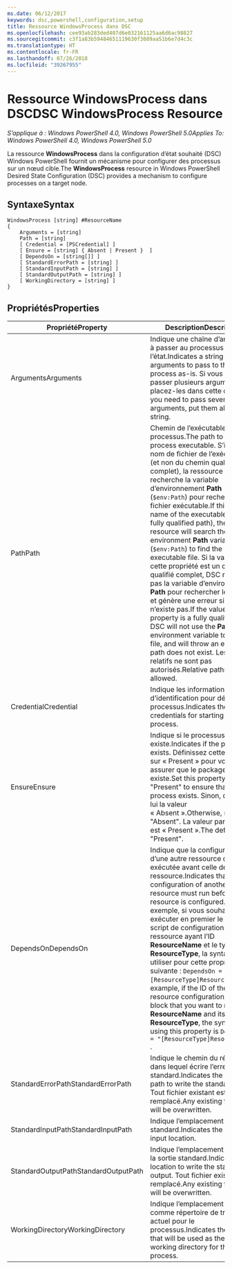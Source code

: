 ```yaml
---
ms.date: 06/12/2017
keywords: dsc,powershell,configuration,setup
title: Ressource WindowsProcess dans DSC
ms.openlocfilehash: cee93ab283ded407d6e032161125aa6d6ac98827
ms.sourcegitcommit: c3f1a83b59484651119630f3089aa51b6e7d4c3c
ms.translationtype: HT
ms.contentlocale: fr-FR
ms.lasthandoff: 07/26/2018
ms.locfileid: "39267955"
---
```

# <a name="dsc-windowsprocess-resource"></a><span data-ttu-id="ceb6e-103">Ressource WindowsProcess dans DSC</span><span class="sxs-lookup"><span data-stu-id="ceb6e-103">DSC WindowsProcess Resource</span></span>

<span data-ttu-id="ceb6e-104">_S’applique à : Windows PowerShell 4.0, Windows PowerShell 5.0_</span><span class="sxs-lookup"><span data-stu-id="ceb6e-104">_Applies To: Windows PowerShell 4.0, Windows PowerShell 5.0_</span></span>

<span data-ttu-id="ceb6e-105">La ressource **WindowsProcess** dans la configuration d’état souhaité (DSC) Windows PowerShell fournit un mécanisme pour configurer des processus sur un nœud cible.</span><span class="sxs-lookup"><span data-stu-id="ceb6e-105">The **WindowsProcess** resource in Windows PowerShell Desired State Configuration (DSC) provides a mechanism to configure processes on a target node.</span></span>

## <a name="syntax"></a><span data-ttu-id="ceb6e-106">Syntaxe</span><span class="sxs-lookup"><span data-stu-id="ceb6e-106">Syntax</span></span>

```
WindowsProcess [string] #ResourceName
{
    Arguments = [string]
    Path = [string]
    [ Credential = [PSCredential] ]
    [ Ensure = [string] { Absent | Present }  ]
    [ DependsOn = [string[]] ]
    [ StandardErrorPath = [string] ]
    [ StandardInputPath = [string] ]
    [ StandardOutputPath = [string] ]
    [ WorkingDirectory = [string] ]
}
```

## <a name="properties"></a><span data-ttu-id="ceb6e-107">Propriétés</span><span class="sxs-lookup"><span data-stu-id="ceb6e-107">Properties</span></span>

| <span data-ttu-id="ceb6e-108">Propriété</span><span class="sxs-lookup"><span data-stu-id="ceb6e-108">Property</span></span> | <span data-ttu-id="ceb6e-109">Description</span><span class="sxs-lookup"><span data-stu-id="ceb6e-109">Description</span></span> |
| --- | --- |
| <span data-ttu-id="ceb6e-110">Arguments</span><span class="sxs-lookup"><span data-stu-id="ceb6e-110">Arguments</span></span>| <span data-ttu-id="ceb6e-111">Indique une chaîne d’arguments à passer au processus en l’état.</span><span class="sxs-lookup"><span data-stu-id="ceb6e-111">Indicates a string of arguments to pass to the process as-is.</span></span> <span data-ttu-id="ceb6e-112">Si vous devez passer plusieurs arguments, placez-les dans cette chaîne.</span><span class="sxs-lookup"><span data-stu-id="ceb6e-112">If you need to pass several arguments, put them all in this string.</span></span>|
| <span data-ttu-id="ceb6e-113">Path</span><span class="sxs-lookup"><span data-stu-id="ceb6e-113">Path</span></span>| <span data-ttu-id="ceb6e-114">Chemin de l’exécutable du processus.</span><span class="sxs-lookup"><span data-stu-id="ceb6e-114">The path to the process executable.</span></span> <span data-ttu-id="ceb6e-115">S’il s’agit du nom de fichier de l’exécutable (et non du chemin qualifié complet), la ressource DSC recherche la variable d’environnement **Path** (`$env:Path`) pour rechercher le fichier exécutable.</span><span class="sxs-lookup"><span data-stu-id="ceb6e-115">If this the file name of the executable (not the fully qualified path), the DSC resource will search the environment **Path** variable (`$env:Path`) to find the executable file.</span></span> <span data-ttu-id="ceb6e-116">Si la valeur de cette propriété est un chemin qualifié complet, DSC n’utilise pas la variable d’environnement **Path** pour rechercher le fichier et génère une erreur si le chemin n’existe pas.</span><span class="sxs-lookup"><span data-stu-id="ceb6e-116">If the value of this property is a fully qualified path, DSC will not use the **Path** environment variable to find the file, and will throw an error if the path does not exist.</span></span> <span data-ttu-id="ceb6e-117">Les chemins relatifs ne sont pas autorisés.</span><span class="sxs-lookup"><span data-stu-id="ceb6e-117">Relative paths are not allowed.</span></span>|
| <span data-ttu-id="ceb6e-118">Credential</span><span class="sxs-lookup"><span data-stu-id="ceb6e-118">Credential</span></span>| <span data-ttu-id="ceb6e-119">Indique les informations d’identification pour démarrer le processus.</span><span class="sxs-lookup"><span data-stu-id="ceb6e-119">Indicates the credentials for starting the process.</span></span>|
| <span data-ttu-id="ceb6e-120">Ensure</span><span class="sxs-lookup"><span data-stu-id="ceb6e-120">Ensure</span></span>| <span data-ttu-id="ceb6e-121">Indique si le processus existe.</span><span class="sxs-lookup"><span data-stu-id="ceb6e-121">Indicates if the process exists.</span></span> <span data-ttu-id="ceb6e-122">Définissez cette propriété sur « Present » pour vous assurer que le package existe.</span><span class="sxs-lookup"><span data-stu-id="ceb6e-122">Set this property to "Present" to ensure that the process exists.</span></span> <span data-ttu-id="ceb6e-123">Sinon, donnez-lui la valeur « Absent ».</span><span class="sxs-lookup"><span data-stu-id="ceb6e-123">Otherwise, set it to "Absent".</span></span> <span data-ttu-id="ceb6e-124">La valeur par défaut est « Present ».</span><span class="sxs-lookup"><span data-stu-id="ceb6e-124">The default is "Present".</span></span>|
| <span data-ttu-id="ceb6e-125">DependsOn</span><span class="sxs-lookup"><span data-stu-id="ceb6e-125">DependsOn</span></span> | <span data-ttu-id="ceb6e-126">Indique que la configuration d’une autre ressource doit être exécutée avant celle de cette ressource.</span><span class="sxs-lookup"><span data-stu-id="ceb6e-126">Indicates that the configuration of another resource must run before this resource is configured.</span></span> <span data-ttu-id="ceb6e-127">Par exemple, si vous souhaitez exécuter en premier le bloc de script de configuration de ressource ayant l’ID **ResourceName** et le type **ResourceType**, la syntaxe à utiliser pour cette propriété est la suivante : `DependsOn = "[ResourceType]ResourceName"`.</span><span class="sxs-lookup"><span data-stu-id="ceb6e-127">For example, if the ID of the resource configuration script block that you want to run first is **ResourceName** and its type is **ResourceType**, the syntax for using this property is `DependsOn = "[ResourceType]ResourceName"` .</span></span>|
| <span data-ttu-id="ceb6e-128">StandardErrorPath</span><span class="sxs-lookup"><span data-stu-id="ceb6e-128">StandardErrorPath</span></span>| <span data-ttu-id="ceb6e-129">Indique le chemin du répertoire dans lequel écrire l’erreur standard.</span><span class="sxs-lookup"><span data-stu-id="ceb6e-129">Indicates the directory path to write the standard error.</span></span> <span data-ttu-id="ceb6e-130">Tout fichier existant est remplacé.</span><span class="sxs-lookup"><span data-stu-id="ceb6e-130">Any existing file there will be overwritten.</span></span>|
| <span data-ttu-id="ceb6e-131">StandardInputPath</span><span class="sxs-lookup"><span data-stu-id="ceb6e-131">StandardInputPath</span></span>| <span data-ttu-id="ceb6e-132">Indique l’emplacement d’entrée standard.</span><span class="sxs-lookup"><span data-stu-id="ceb6e-132">Indicates the standard input location.</span></span>|
| <span data-ttu-id="ceb6e-133">StandardOutputPath</span><span class="sxs-lookup"><span data-stu-id="ceb6e-133">StandardOutputPath</span></span>| <span data-ttu-id="ceb6e-134">Indique l’emplacement où écrire la sortie standard.</span><span class="sxs-lookup"><span data-stu-id="ceb6e-134">Indicates the location to write the standard output.</span></span> <span data-ttu-id="ceb6e-135">Tout fichier existant est remplacé.</span><span class="sxs-lookup"><span data-stu-id="ceb6e-135">Any existing file there will be overwritten.</span></span>|
| <span data-ttu-id="ceb6e-136">WorkingDirectory</span><span class="sxs-lookup"><span data-stu-id="ceb6e-136">WorkingDirectory</span></span>| <span data-ttu-id="ceb6e-137">Indique l’emplacement à utiliser comme répertoire de travail actuel pour le processus.</span><span class="sxs-lookup"><span data-stu-id="ceb6e-137">Indicates the location that will be used as the current working directory for the process.</span></span>|